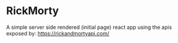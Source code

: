 # RickMorty

A simple server side rendered (initial page) react app using the apis exposed by: https://rickandmortyapi.com/
